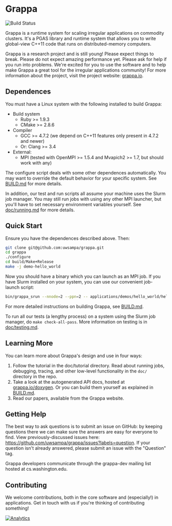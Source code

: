Grappa
===============================================================================
![Build Status][buildStatus]

Grappa is a runtime system for scaling irregular applications on commodity clusters. It's a PGAS library and runtime system that allows you to write global-view C++11 code that runs on distributed-memory computers.

Grappa is a research project and is still young! Please expect things to break. Please do not expect amazing performance yet. Please ask for help if you run into problems. We're excited for you to use the software and to help make Grappa a great tool for the irregular applications community! For more information about the project, visit the project website: [grappa.io](http://grappa.io).

Dependences
-------------------------------------------------------------------------------
You must have a Linux system with the following installed to build Grappa:

* Build system
  * Ruby >= 1.9.3
  * CMake >= 2.8.6
* Compiler
  * GCC >= 4.7.2 (we depend on C++11 features only present in 4.7.2 and newer)
  * Or: Clang >= 3.4
* External:
  * MPI (tested with OpenMPI >= 1.5.4 and Mvapich2 >= 1.7, but should work with any)

The configure script deals with some other dependences automatically. You may want to override the default behavior for your specific system. See [BUILD.md](BUILD.md) for more details.

In addition, our test and run scripts all assume your machine uses the Slurm job manager. You may still run jobs with using any other MPI launcher, but you'll have to set necessary environment variables yourself. See [doc/running.md](doc/running.md) for more details.

Quick Start
-------------------------------------------------------------------------------
Ensure you have the dependences described above. Then:

```bash
git clone git@github.com:uwsampa/grappa.git
cd grappa
./configure
cd build/Make+Release
make -j demo-hello_world
```

Now you should have a binary which you can launch as an MPI job. If you have Slurm installed on your system, you can use our convenient job-launch script:

```bash
bin/grappa_srun --nnode=2 --ppn=2 -- applications/demos/hello_world/hello_world.exe
```

For more detailed instructions on building Grappa, see [BUILD.md](BUILD.md).

To run all our tests (a lengthy process) on a system using the Slurm job manager, do `make check-all-pass`. More information on testing is in [doc/testing.md](doc/testing.md).

Learning More
-------------------------------------------------------------------------------
You can learn more about Grappa's design and use in four ways:

1. Follow the tutorial in the doc/tutorial directory. Read about running jobs, debugging, tracing, and other low-level functionality in the `doc/` directory in the repo.
2. Take a look at the autogenerated API docs, hosted at [grappa.io/doxygen](http://grappa.io/doxygen/). Or you can build them yourself as explained in [BUILD.md](BUILD.md).
3. Read our papers, available from the Grappa website.

Getting Help
-------------------------------------------------------------------------------
The best way to ask questions is to submit an issue on GitHub: by keeping questions there we can make sure the answers are easy for everyone to find. View previously-discussed issues here: https://github.com/uwsampa/grappa/issues?labels=question. If your question isn't already answered, please submit an issue with the "Question" tag.

Grappa developers communicate through the grappa-dev mailing list hosted at cs.washington.edu.

Contributing
-------------------------------------------------------------------------------
We welcome contributions, both in the core software and (especially!) in applications. Get in touch with us if you're thinking of contributing something!


[buildStatus]: https://travis-ci.org/uwsampa/grappa.png?branch=master (https://travis-ci.org/uwsampa/grappa)
[![Analytics](https://ga-beacon.appspot.com/UA-33911150-1/uwsampa/grappa)](https://github.com/igrigorik/ga-beacon)



